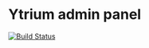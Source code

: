 # Ytrium admin panel

[![Build Status](https://travis-ci.org/stu-ba/yap-3.svg?branch=master&style=flat-square)](https://travis-ci.org/stu-ba/yap-3)
